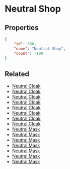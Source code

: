 # Neutral Shop

<no description available>

## Properties

```json
{
    "id": 380,
    "name": "Neutral Shop",
    "count": -100
}
```

## Related

- [Neutral Cloak](../items/10929-neutral-cloak.md)
- [Neutral Cloak](../items/10930-neutral-cloak.md)
- [Neutral Cloak](../items/10931-neutral-cloak.md)
- [Neutral Cloak](../items/10932-neutral-cloak.md)
- [Neutral Cloak](../items/10933-neutral-cloak.md)
- [Neutral Cloak](../items/10934-neutral-cloak.md)
- [Neutral Cloak](../items/10935-neutral-cloak.md)
- [Neutral Cloak](../items/10936-neutral-cloak.md)
- [Neutral Mask](../items/10973-neutral-mask.md)
- [Neutral Mask](../items/10974-neutral-mask.md)
- [Neutral Mask](../items/10975-neutral-mask.md)
- [Neutral Mask](../items/10976-neutral-mask.md)
- [Neutral Mask](../items/10977-neutral-mask.md)
- [Neutral Mask](../items/10978-neutral-mask.md)
- [Neutral Mask](../items/10979-neutral-mask.md)

